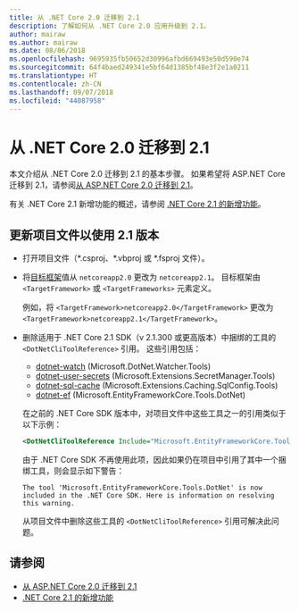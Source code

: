 ```yaml
---
title: 从 .NET Core 2.0 迁移到 2.1
description: 了解如何从 .NET Core 2.0 应用升级到 2.1。
author: mairaw
ms.author: mairaw
ms.date: 08/06/2018
ms.openlocfilehash: 9695935fb50652d30996afbd669493e50d590e74
ms.sourcegitcommit: 64f4baed249341e5bf64d1385bf48e3f2e1a0211
ms.translationtype: HT
ms.contentlocale: zh-CN
ms.lasthandoff: 09/07/2018
ms.locfileid: "44087958"
---
```

# <a name="migrate-from-net-core-20-to-21"></a>从 .NET Core 2.0 迁移到 2.1

本文介绍从 .NET Core 2.0 迁移到 2.1 的基本步骤。 如果希望将 ASP.NET Core 迁移到 2.1，请参阅[从 ASP.NET Core 2.0 迁移到 2.1](/aspnet/core/migration/20_21)。

有关 .NET Core 2.1 新增功能的概述，请参阅 [.NET Core 2.1 的新增功能](../whats-new/dotnet-core-2-1.md)。

## <a name="update-the-project-file-to-use-21-versions"></a>更新项目文件以使用 2.1 版本

* 打开项目文件（\*.csproj、\*.vbproj 或 \*.fsproj 文件）。

* 将[目标框架](../../standard/frameworks.md)值从 `netcoreapp2.0` 更改为 `netcoreapp2.1`。 目标框架由 `<TargetFramework>` 或 `<TargetFrameworks>` 元素定义。

  例如，将 `<TargetFramework>netcoreapp2.0</TargetFramework>` 更改为 `<TargetFramework>netcoreapp2.1</TargetFramework>`。

* 删除适用于 .NET Core 2.1 SDK（v 2.1.300 或更高版本）中捆绑的工具的 `<DotNetCliToolReference>` 引用。 这些引用包括：

  * [dotnet-watch](https://github.com/aspnet/DotNetTools/blob/master/src/dotnet-watch/README.md) (Microsoft.DotNet.Watcher.Tools)
  * [dotnet-user-secrets](https://github.com/aspnet/DotNetTools/blob/master/src/dotnet-user-secrets/README.md) (Microsoft.Extensions.SecretManager.Tools)
  * [dotnet-sql-cache](https://github.com/aspnet/DotNetTools/blob/master/src/dotnet-sql-cache/README.md) (Microsoft.Extensions.Caching.SqlConfig.Tools)
  * [dotnet-ef](/ef/core/miscellaneous/cli/dotnet) (Microsoft.EntityFrameworkCore.Tools.DotNet)
  
  在之前的 .NET Core SDK 版本中，对项目文件中这些工具之一的引用类似于以下示例：

  ```xml
  <DotNetCliToolReference Include="Microsoft.EntityFrameworkCore.Tools.DotNet" Version="2.0.0" />
  ```

  由于 .NET Core SDK 不再使用此项，因此如果仍在项目中引用了其中一个捆绑工具，则会显示如下警告：
  
  `The tool 'Microsoft.EntityFrameworkCore.Tools.DotNet' is now included in the .NET Core SDK. Here is information on resolving this warning.`
  
  从项目文件中删除这些工具的 `<DotNetCliToolReference>` 引用可解决此问题。

## <a name="see-also"></a>请参阅

* [从 ASP.NET Core 2.0 迁移到 2.1](/aspnet/core/migration/20_21)  
* [.NET Core 2.1 的新增功能](../whats-new/dotnet-core-2-1.md)  
